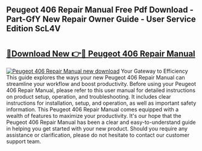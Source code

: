 ## Peugeot 406 Repair Manual Free Pdf Download - Part-GfY New Repair Owner Guide - User Service Edition ScL4V

# <h2><a href="http://bc10006.oget.top/?id=Peugeot+406+Repair+Manual">🔗Download New 👉🔴 Peugeot 406 Repair Manual</a></h2>

[![Peugeot 406 Repair Manual new download](https://i.imgur.com/5g1atiW.png)](http://bc10006.oget.top/?id=Peugeot+406+Repair+Manual)
Your Gateway to Efficiency This guide explores the ways your new Peugeot 406 Repair Manual can streamline your workflow and boost productivity. Before using your Peugeot 406 Repair Manual, please refer to this user manual for detailed instructions on product setup, operation, and troubleshooting. It includes clear instructions for installation, setup, and operation, as well as important safety information. This Peugeot 406 Repair Manual comes equipped with a wealth of features to maximize your productivity. It's our hope that the Peugeot 406 Repair Manual has been a clear and easy-to-understand guide in helping you get started with your new product. Should you require any assistance or clarification, please do not hesitate to contact our customer support team.
